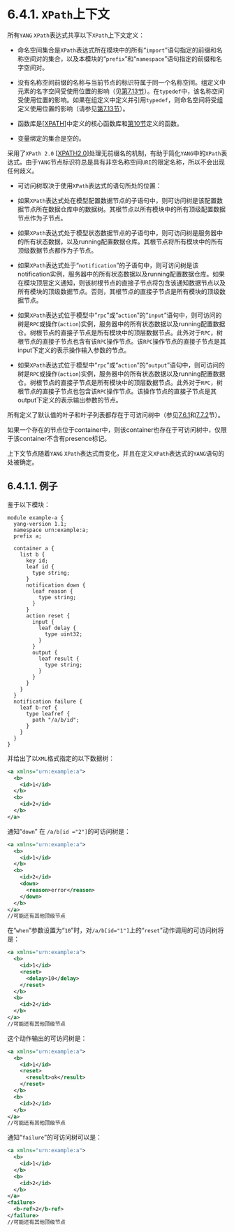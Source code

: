# 6.4.1. `XPath`上下文

所有`YANG` `XPath`表达式共享以下`XPath`上下文定义：

- 命名空间集合是`XPath`表达式所在模块中的所有“`import`”语句指定的前缀和名称空间对的集合，以及本模块的“`prefix`”和“`namespace`”语句指定的前缀和名字空间对。

- 没有名称空间前缀的名称与当前节点的标识符属于同一个名称空间。组定义中元素的名字空间受使用位置的影响（见[第7.13节](../section-7/7.13.md)）。在`typedef`中，该名称空间受使用位置的影响。如果在组定义中定义并引用`typedef`，则命名空间将受组定义使用位置的影响（请参见[第7.13节](../section-7/7.13.md)）。

- 函数库是[[XPATH](https://tools.ietf.org/html/rfc7950#ref-XPATH)]中定义的核心函数库和[第10节](../section-10/README.md)定义的函数。

- 变量绑定的集合是空的。

采用了`XPath 2.0` [[XPATH2.0](https://tools.ietf.org/html/rfc7950#ref-XPATH2.0)]处理无前缀名的机制，有助于简化`YANG`中的`XPath`表达式。由于`YANG`节点标识符总是具有非空名称空间`URI`的限定名称，所以不会出现任何歧义。

- 可访问树取决于使用`XPath`表达式的语句所处的位置：

- 如果`XPath`表达式处在模型配置数据节点的子语句中，则可访问树是该配置数据节点所在数据仓库中的数据树。其根节点以所有模块中的所有顶级配置数据节点作为子节点。

- 如果`XPath`表达式处于模型状态数据节点的子语句中，则可访问树是服务器中的所有状态数据，以及running配置数据仓库。其根节点将所有模块中的所有顶级数据节点都作为子节点。

- 如果`XPath`表达式处于“`notification`”的子语句中，则可访问树是该notification实例，服务器中的所有状态数据以及running配置数据仓库。如果在模块顶层定义通知，则该树根节点的直接子节点将包含该通知数据节点以及所有模块的顶级数据节点。否则，其根节点的直接子节点是所有模块的顶级数据节点。

- 如果`XPath`表达式位于模型中“`rpc`”或“`action`”的“`input`”语句中，则可访问的树是`RPC`或操作(`action`)实例，服务器中的所有状态数据以及running配置数据仓。树根节点的直接子节点是所有模块中的顶层数据节点。此外对于`RPC`，树根节点的直接子节点也含有该`RPC`操作节点。该`RPC`操作节点的直接子节点是其input下定义的表示操作输入参数的节点。

- 如果`XPath`表达式位于模型中“`rpc`”或“`action`”的“`output`”语句中，则可访问的树是`RPC`或操作(`action`)实例，服务器中的所有状态数据以及running配置数据仓。树根节点的直接子节点是所有模块中的顶层数据节点。此外对于`RPC`，树根节点的直接子节点也包含该`RPC`操作节点。该操作节点的直接子节点是其output下定义的表示输出参数的节点。

所有定义了默认值的叶子和叶子列表都存在于可访问树中（参见[7.6.1](../section-7/7.6.md)和[7.7.2](../section-7/7.7.md)节）。

如果一个存在的节点位于container中，则该container也存在于可访问树中，仅限于该container不含有presence标记。

上下文节点随着`YANG` `XPath`表达式而变化，并且在定义`XPath`表达式的`YANG`语句的处被确定。

## 6.4.1.1. 例子

鉴于以下模块：

```YANG
module example-a {
  yang-version 1.1;
  namespace urn:example:a;
  prefix a;

  container a {
    list b {
      key id;
      leaf id {
        type string;
      }
      notification down {
        leaf reason {
          type string;
        }
      }
      action reset {
        input {
          leaf delay {
            type uint32;
          }
        }
        output {
          leaf result {
            type string;
          }
        }
      }
    }
  }
  notification failure {
    leaf b-ref {
      type leafref {
        path "/a/b/id";
      }
    }
  }
}
```

并给出了以`XML`格式指定的以下数据树：

```xml
<a xmlns="urn:example:a">
  <b>
    <id>1</id>
  </b>
  <b>
    <id>2</id>
  </b>
</a>
```

通知“`down`” 在 `/a/b[id ="2"]`的可访问树是：

```xml
<a xmlns="urn:example:a">
  <b>
    <id>1</id>
  </b>
  <b>
    <id>2</id>
    <down>
      <reason>error</reason>
    </down>
  </b>
</a>
//可能还有其他顶级节点
```

在“`when`”参数设置为“`10`”时，对`/a/b[id="1"]`上的“`reset`”动作调用的可访问树将是：

```xml
<a xmlns="urn:example:a">
  <b>
    <id>1</id>
    <reset>
      <delay>10</delay>
    </reset>
  </b>
  <b>
    <id>2</id>
  </b>
</a>
//可能还有其他顶级节点
```

这个动作输出的可访问树是：

```xml
<a xmlns="urn:example:a">
  <b>
    <id>1</id>
    <reset>
      <result>ok</result>
    </reset>
  </b>
  <b>
    <id>2</id>
  </b>
</a>
//可能还有其他顶级节点
```

通知“`failure`”的可访问树可以是：

```xml
<a xmlns="urn:example:a">
  <b>
    <id>1</id>
  </b>
  <b>
    <id>2</id>
  </b>
</a>
<failure>
  <b-ref>2</b-ref>
</failure>
//可能还有其他顶级节点
```
